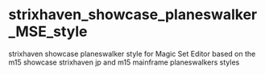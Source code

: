 # strixhaven_showcase_planeswalker_MSE_style
strixhaven showcase planeswalker style for Magic Set Editor
based on the m15 showcase strixhaven jp and m15 mainframe planeswalkers styles
